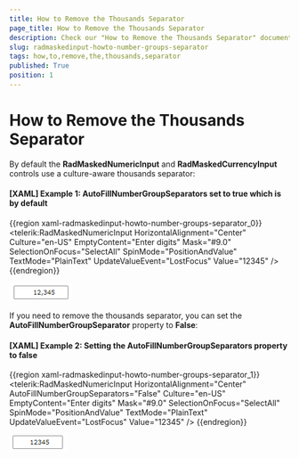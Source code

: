 ```yaml
---
title: How to Remove the Thousands Separator
page_title: How to Remove the Thousands Separator
description: Check our "How to Remove the Thousands Separator" documentation article for the RadMaskedInput WPF control.
slug: radmaskedinput-howto-number-groups-separator
tags: how,to,remove,the,thousands,separator
published: True
position: 1
---
```


# How to Remove the Thousands Separator

By default the __RadMaskedNumericInput__ and __RadMaskedCurrencyInput__ controls use a culture-aware thousands separator:

#### __[XAML] Example 1: AutoFillNumberGroupSeparators set to true which is by default__
{{region xaml-radmaskedinput-howto-number-groups-separator_0}}
	<telerik:RadMaskedNumericInput HorizontalAlignment="Center"
								   Culture="en-US"
								   EmptyContent="Enter digits"
								   Mask="#9.0"
								   SelectionOnFocus="SelectAll"
								   SpinMode="PositionAndValue"
								   TextMode="PlainText"
								   UpdateValueEvent="LostFocus"
								   Value="12345" />
{{endregion}}

![](images/radmaskedinput_howto_thousands_separator.png)

If you need to remove the thousands separator, you can set the __AutoFillNumberGroupSeparator__ property to __False__:

#### __[XAML] Example 2: Setting the AutoFillNumberGroupSeparators property to false__
{{region xaml-radmaskedinput-howto-number-groups-separator_1}}
	<telerik:RadMaskedNumericInput HorizontalAlignment="Center"
								   AutoFillNumberGroupSeparators="False"
								   Culture="en-US"
								   EmptyContent="Enter digits"
								   Mask="#9.0"
								   SelectionOnFocus="SelectAll"
								   SpinMode="PositionAndValue"
								   TextMode="PlainText"
								   UpdateValueEvent="LostFocus"
								   Value="12345" />
{{endregion}}

![](images/radmaskedinput_howto_remove_thousands_separator.png)
